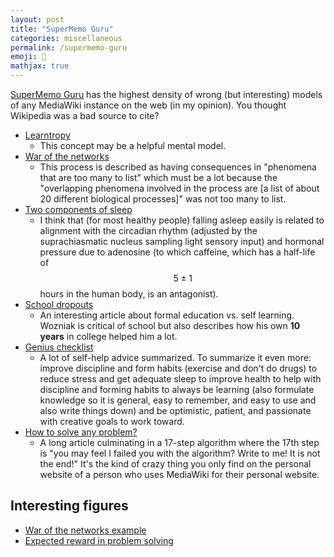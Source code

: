 ```yaml
---
layout: post
title: "SuperMemo Guru"
categories: miscellaneous
permalink: /supermemo-guru
emoji: 🧠
mathjax: true
---
```


[SuperMemo Guru](https://supermemo.guru/wiki/SuperMemo_Guru) has the highest density of wrong (but interesting) models of any MediaWiki instance on the web (in my opinion). You thought Wikipedia was a bad source to cite?

- [Learntropy](https://supermemo.guru/wiki/Learntropy)
  - This concept may be a helpful mental model.
- [War of the networks](https://supermemo.guru/wiki/War_of_the_networks)
  - This process is described as having consequences in "phenomena that are too many to list" which must be a lot because the "overlapping phenomena involved in the process are [a list of about 20 different biological processes]" was not too many to list.
- [Two components of sleep](https://supermemo.guru/wiki/Two_components_of_sleep)
  - I think that (for most healthy people) falling asleep easily is related to alignment with the circadian rhythm (adjusted by the suprachiasmatic nucleus sampling light sensory input) and hormonal pressure due to adenosine (to which caffeine, which has a half-life of $$5 \pm 1$$ hours in the human body, is an antagonist).
- [School dropouts](https://supermemo.guru/wiki/School_dropouts)
  - An interesting article about formal education vs. self learning. Wozniak is critical of school but also describes how his own **10 years** in college helped him a lot.
- [Genius checklist](https://supermemo.guru/wiki/Genius_checklist)
  - A lot of self-help advice summarized. To summarize it even more: improve discipline and form habits (exercise and don't do drugs) to reduce stress and get adequate sleep to improve health to help with discipline and forming habits to always be learning (also formulate knowledge so it is general, easy to remember, and easy to use and also write things down) and be optimistic, patient, and passionate with creative goals to work toward.
- [How to solve any problem?](https://supermemo.guru/wiki/How_to_solve_any_problem%3F)
  - A long article culminating in a 17-step algorithm where the 17th step is "you may feel I failed you with the algorithm? Write to me! It is not the end!" It's the kind of crazy thing you only find on the personal website of a person who uses MediaWiki for their personal website.

## Interesting figures

- [War of the networks example](https://supermemo.guru/wiki/File:Neural_competition_between_the_learn_drive_and_the_system_of_rewards_at_school.png)
- [Expected reward in problem solving](https://supermemo.guru/wiki/File:Problem_valuation.jpg)